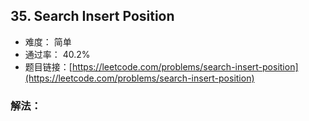 ## 35. Search Insert Position


- 难度： 简单
- 通过率： 40.2%
- 题目链接：[https://leetcode.com/problems/search-insert-position](https://leetcode.com/problems/search-insert-position)



### 解法：